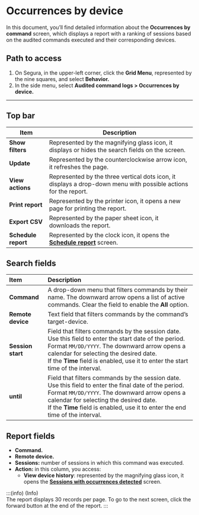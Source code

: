 # Occurrences by device

In this document, you’ll find detailed information about the **Occurrences by command** screen, which displays a report with a ranking of sessions based on the audited commands executed and their corresponding devices.

## **Path to access**

1. On Segura, in the upper-left corner, click the **Grid Menu**, represented by the nine squares, and select **Behavior.**  
2. In the side menu, select **Audited command logs > Occurrences by device.**

***

## **Top bar**

| Item | Description |
| ----- | ----- |
| **Show filters** | Represented by the magnifying glass icon, it displays or hides the search fields on the screen. |
| **Update** | Represented by the counterclockwise arrow icon, it refreshes the page. |
| **View actions** | Represented by the three vertical dots icon, it displays a drop-down menu with possible actions for the report. |
| **Print report** | Represented by the printer icon, it opens a new page for printing the report. |
| **Export CSV** | Represented by the paper sheet icon, it downloads the report. |
| **Schedule report** | Represented by the clock icon, it opens the [**Schedule report**](/v4/docs/general-information-how-to-issue-download-and-schedule-device-reports) screen. |

## **Search fields**

| Item | Description |
| :---- | :---- |
| **Command** | A drop-down menu that filters commands by their name. The downward arrow opens a list of active commands. Clear the field to enable the **All** option.   |
| **Remote device** | Text field that filters commands by the command’s target-device. |
| **Session start** | Field that filters commands by the session date. Use this field to enter the start date of the period. Format `MM/DD/YYYY`. The downward arrow opens a calendar for selecting the desired date. <br> If the **Time** field is enabled, use it to enter the start time of the interval. |
| **until** | Field that filters commands by the session date. Use this field to enter the final date of the period. Format `MM/DD/YYYY`. The downward arrow opens a calendar for selecting the desired date.<br> If the **Time** field is enabled, use it to enter the end time of the interval.  |

## **Report fields**

* **Command.**  
* **Remote device.**  
* **Sessions:** number of sessions in which this command was executed.  
* **Action:** in this column, you access:  
  * **View device history**: represented by the magnifying glass icon, it opens the **[Sessions with occurrences detected](/v4/docs/sessions-with-occurrences-detected)** screen.  
    

:::(info) (Info)  
The report displays 30 records per page. To go to the next screen, click the forward button at the end of the report.
:::
